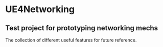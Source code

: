 # UE4Networking

## Test project for prototyping networking mechs 
The collection of different useful features for future reference.
